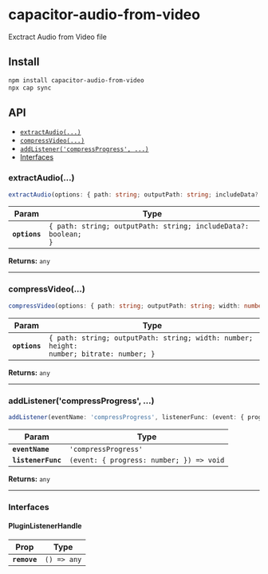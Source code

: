 # capacitor-audio-from-video

Exctract Audio from Video file

## Install

```bash
npm install capacitor-audio-from-video
npx cap sync
```

## API

<docgen-index>

* [`extractAudio(...)`](#extractaudio)
* [`compressVideo(...)`](#compressvideo)
* [`addListener('compressProgress', ...)`](#addlistenercompressprogress)
* [Interfaces](#interfaces)

</docgen-index>

<docgen-api>
<!--Update the source file JSDoc comments and rerun docgen to update the docs below-->

### extractAudio(...)

```typescript
extractAudio(options: { path: string; outputPath: string; includeData?: boolean; }) => any
```

| Param         | Type                                                                      |
| ------------- | ------------------------------------------------------------------------- |
| **`options`** | <code>{ path: string; outputPath: string; includeData?: boolean; }</code> |

**Returns:** <code>any</code>

--------------------


### compressVideo(...)

```typescript
compressVideo(options: { path: string; outputPath: string; width: number; height: number; bitrate: number; }) => any
```

| Param         | Type                                                                                               |
| ------------- | -------------------------------------------------------------------------------------------------- |
| **`options`** | <code>{ path: string; outputPath: string; width: number; height: number; bitrate: number; }</code> |

**Returns:** <code>any</code>

--------------------


### addListener('compressProgress', ...)

```typescript
addListener(eventName: 'compressProgress', listenerFunc: (event: { progress: number; }) => void) => Promise<PluginListenerHandle> & PluginListenerHandle
```

| Param              | Type                                                   |
| ------------------ | ------------------------------------------------------ |
| **`eventName`**    | <code>'compressProgress'</code>                        |
| **`listenerFunc`** | <code>(event: { progress: number; }) =&gt; void</code> |

**Returns:** <code>any</code>

--------------------


### Interfaces


#### PluginListenerHandle

| Prop         | Type                      |
| ------------ | ------------------------- |
| **`remove`** | <code>() =&gt; any</code> |

</docgen-api>
